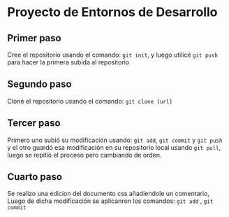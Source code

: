 # Proyecto de Entornos de Desarrollo

## Primer paso
Cree el repositorio usando el comando: `git init`, y luego utilicé `git push` para hacer la primera subida al repositorio

## Segundo paso
Cloné el repositorio usando el comando: `git clone [url]`

## Tercer paso
Primero uno subió su modificación usando: `git add`, `git commit` y `git push` 
y el otro guardó esa modificación en su repositorio local usando `git pull`, luego se repitió el proceso pero cambiando de orden.

## Cuarto paso
Se realizo una edicion del documento css añadiendole un comentario, Luego de dicha modificación se aplicanron los comandos: `git add` , `git commit`
